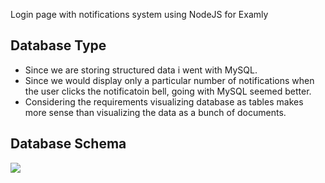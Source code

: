 Login page with notifications system using NodeJS for Examly

## Database Type ##
* Since we are storing structured data i went with MySQL.
* Since we would display only a particular number of notifications when the user clicks the notificatoin bell, going with MySQL seemed better.
* Considering the requirements visualizing database as tables makes more sense than visualizing the data as a bunch of documents.

## Database Schema ##
![](images/schema.png)
